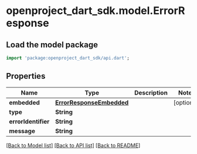 # openproject_dart_sdk.model.ErrorResponse

## Load the model package
```dart
import 'package:openproject_dart_sdk/api.dart';
```

## Properties
Name | Type | Description | Notes
------------ | ------------- | ------------- | -------------
**embedded** | [**ErrorResponseEmbedded**](ErrorResponseEmbedded.md) |  | [optional] 
**type** | **String** |  | 
**errorIdentifier** | **String** |  | 
**message** | **String** |  | 

[[Back to Model list]](../README.md#documentation-for-models) [[Back to API list]](../README.md#documentation-for-api-endpoints) [[Back to README]](../README.md)


